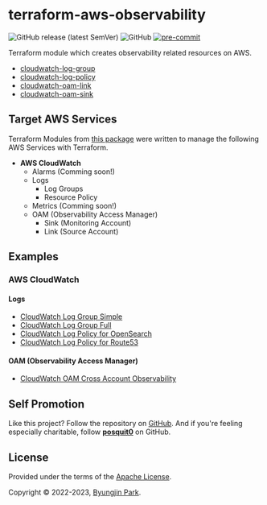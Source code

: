 # terraform-aws-observability

![GitHub release (latest SemVer)](https://img.shields.io/github/v/release/tedilabs/terraform-aws-observability?color=blue&sort=semver&style=flat-square)
![GitHub](https://img.shields.io/github/license/tedilabs/terraform-aws-observability?color=blue&style=flat-square)
[![pre-commit](https://img.shields.io/badge/pre--commit-enabled-brightgreen?logo=pre-commit&logoColor=white&style=flat-square)](https://github.com/pre-commit/pre-commit)

Terraform module which creates observability related resources on AWS.

- [cloudwatch-log-group](./modules/cloudwatch-log-group)
- [cloudwatch-log-policy](./modules/cloudwatch-log-policy)
- [cloudwatch-oam-link](./modules/cloudwatch-oam-link)
- [cloudwatch-oam-sink](./modules/cloudwatch-oam-sink)


## Target AWS Services

Terraform Modules from [this package](https://github.com/tedilabs/terraform-aws-observability) were written to manage the following AWS Services with Terraform.

- **AWS CloudWatch**
  - Alarms (Comming soon!)
  - Logs
    - Log Groups
    - Resource Policy
  - Metrics (Comming soon!)
  - OAM (Observability Access Manager)
    - Sink (Monitoring Account)
    - Link (Source Account)


## Examples

### AWS CloudWatch

#### Logs

- [CloudWatch Log Group Simple](./examples/cloudwatch-log-group-simple)
- [CloudWatch Log Group Full](./examples/cloudwatch-log-group-full)
- [CloudWatch Log Policy for OpenSearch](./examples/cloudwatch-log-policy-es)
- [CloudWatch Log Policy for Route53](./examples/cloudwatch-log-policy-route53)

#### OAM (Observability Access Manager)

- [CloudWatch OAM Cross Account Observability](./examples/cloudwatch-oam-cross-account-observability)


## Self Promotion

Like this project? Follow the repository on [GitHub](https://github.com/tedilabs/terraform-aws-observability). And if you're feeling especially charitable, follow **[posquit0](https://github.com/posquit0)** on GitHub.


## License

Provided under the terms of the [Apache License](LICENSE).

Copyright © 2022-2023, [Byungjin Park](https://www.posquit0.com).
